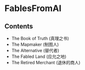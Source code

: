 # FablesFromAI

## Contents
- The Book of Truth (真理之书)
- The Mapmaker (制图人)
- The Alternative (替代者)
- The Fabled Land (应允之地)
- The Retired Merchant (退休的商人)